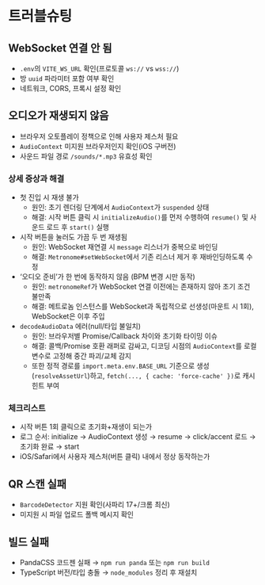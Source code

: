 # 트러블슈팅

## WebSocket 연결 안 됨
- `.env`의 `VITE_WS_URL` 확인(프로토콜 `ws://` vs `wss://`)
- 방 `uuid` 파라미터 포함 여부 확인
- 네트워크, CORS, 프록시 설정 확인

## 오디오가 재생되지 않음
- 브라우저 오토플레이 정책으로 인해 사용자 제스처 필요
- `AudioContext` 미지원 브라우저인지 확인(iOS 구버전)
- 사운드 파일 경로 `/sounds/*.mp3` 유효성 확인

### 상세 증상과 해결
- 첫 진입 시 재생 불가
  - 원인: 초기 렌더링 단계에서 `AudioContext`가 `suspended` 상태
  - 해결: 시작 버튼 클릭 시 `initializeAudio()`를 먼저 수행하여 `resume()` 및 사운드 로드 후 `start()` 실행
- 시작 버튼을 눌러도 가끔 두 번 재생됨
  - 원인: WebSocket 재연결 시 `message` 리스너가 중복으로 바인딩
  - 해결: `Metronome#setWebSocket`에서 기존 리스너 제거 후 재바인딩하도록 수정
- ‘오디오 준비’가 한 번에 동작하지 않음 (BPM 변경 시만 동작)
  - 원인: `metronomeRef`가 WebSocket 연결 이전에는 존재하지 않아 초기 조건 불만족
  - 해결: 메트로놈 인스턴스를 WebSocket과 독립적으로 선생성(마운트 시 1회), WebSocket은 이후 주입
- `decodeAudioData` 에러(null/타입 불일치)
  - 원인: 브라우저별 Promise/Callback 차이와 초기화 타이밍 이슈
  - 해결: 콜백/Promise 호환 래퍼로 감싸고, 디코딩 시점의 `AudioContext`를 로컬 변수로 고정해 중간 파괴/교체 감지
  - 또한 정적 경로를 `import.meta.env.BASE_URL` 기준으로 생성(`resolveAssetUrl`)하고, `fetch(..., { cache: 'force-cache' })`로 캐시 힌트 부여

### 체크리스트
- 시작 버튼 1회 클릭으로 초기화+재생이 되는가
- 로그 순서: initialize → AudioContext 생성 → resume → click/accent 로드 → 초기화 완료 → start
- iOS/Safari에서 사용자 제스처(버튼 클릭) 내에서 정상 동작하는가

## QR 스캔 실패
- `BarcodeDetector` 지원 확인(사파리 17+/크롬 최신)
- 미지원 시 파일 업로드 폴백 메시지 확인

## 빌드 실패
- PandaCSS 코드젠 실패 → `npm run panda` 또는 `npm run build`
- TypeScript 버전/타입 충돌 → `node_modules` 정리 후 재설치
